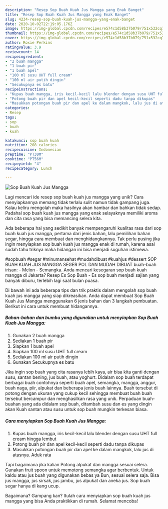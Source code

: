 ```yaml
---
description: "Resep Sop Buah Kuah Jus Mangga yang Enak Banget"
title: "Resep Sop Buah Kuah Jus Mangga yang Enak Banget"
slug: 4234-resep-sop-buah-kuah-jus-mangga-yang-enak-banget
date: 2020-10-02T22:19:05.176Z
image: https://img-global.cpcdn.com/recipes/e574c1d58b37b079/751x532cq70/sop-buah-kuah-jus-mangga-foto-resep-utama.jpg
thumbnail: https://img-global.cpcdn.com/recipes/e574c1d58b37b079/751x532cq70/sop-buah-kuah-jus-mangga-foto-resep-utama.jpg
cover: https://img-global.cpcdn.com/recipes/e574c1d58b37b079/751x532cq70/sop-buah-kuah-jus-mangga-foto-resep-utama.jpg
author: Roxie Perkins
ratingvalue: 3.9
reviewcount: 14
recipeingredient:
- "2 buah mangga"
- "1 buah pir"
- "1 buah apel"
- "100 ml susu UHT full cream"
- "100 ml air putih dingin"
- "Secukupnya es batu"
recipeinstructions:
- "Kupas buah mangga, iris kecil-kecil lalu blender dengan susu UHT full cream hingga lembut"
- "Potong buah pir dan apel kecil-kecil seperti dadu tanpa dikupas"
- "Masukkan potongan buah pir dan apel ke dalam mangkok, lalu jus di atasnya. Aduk rata"
categories:
- Resep
tags:
- sop
- buah
- kuah

katakunci: sop buah kuah 
nutrition: 208 calories
recipecuisine: Indonesian
preptime: "PT30M"
cooktime: "PT56M"
recipeyield: "4"
recipecategory: Lunch

---
```



![Sop Buah Kuah Jus Mangga](https://img-global.cpcdn.com/recipes/e574c1d58b37b079/751x532cq70/sop-buah-kuah-jus-mangga-foto-resep-utama.jpg)

Lagi mencari ide resep sop buah kuah jus mangga yang unik? Cara menyiapkannya memang tidak terlalu sulit namun tidak gampang juga. Kalau keliru mengolah maka hasilnya akan hambar dan bahkan tidak sedap. Padahal sop buah kuah jus mangga yang enak selayaknya memiliki aroma dan cita rasa yang bisa memancing selera kita.

Ada beberapa hal yang sedikit banyak mempengaruhi kualitas rasa dari sop buah kuah jus mangga, pertama dari jenis bahan, lalu pemilihan bahan segar, hingga cara membuat dan menghidangkannya. Tak perlu pusing jika ingin menyiapkan sop buah kuah jus mangga enak di rumah, karena asal sudah tahu triknya maka hidangan ini bisa menjadi suguhan istimewa.

#sopbuah #segar #minumansehat #mudahdibuat #kuahjus #dessert SOP BUAH KUAH JUS MANGGA SEGER POL DAN MUDAH DIBUAT buah-buah irisan: - Melon - Semangka. Anda mencari kesegaran sop buah kuah mangga di Jakarta? Resep Es Sop Buah - Es sop buah menjadi sajian yang banyak diburu, terlebih lagi saat bulan puasa.


Di bawah ini ada beberapa tips dan trik praktis dalam mengolah sop buah kuah jus mangga yang siap dikreasikan. Anda dapat membuat Sop Buah Kuah Jus Mangga menggunakan 6 jenis bahan dan 3 langkah pembuatan. Berikut ini cara untuk membuat hidangannya.

<!--inarticleads1-->

##### Bahan-bahan dan bumbu yang digunakan untuk menyiapkan Sop Buah Kuah Jus Mangga:

1. Gunakan 2 buah mangga
1. Sediakan 1 buah pir
1. Siapkan 1 buah apel
1. Siapkan 100 ml susu UHT full cream
1. Sediakan 100 ml air putih dingin
1. Gunakan Secukupnya es batu


Jika ingin sop buah yang cita rasanya lebih kaya, air bisa kita ganti dengan susu, santan bening, jus buah, atau yoghurt. Didalam sop buah terdapat berbagai buah contohnya seperti buah apel, semangka, mangga, anggur, buah naga, piir, alpukat dan beberapa jenis buah lainnya. Buah tersebut di potong dengan ukuran yang cukup kecil sehingga membuat buah buah tersebut bercampur dan menghasilkan rasa yang unik. Perpaduan buah-buahan yang ada didalam sop buah, ditambah susu dan es yang dingin akan Kuah santan atau susu untuk sop buah mungkin terkesan biasa. 

<!--inarticleads2-->

##### Cara menyiapkan Sop Buah Kuah Jus Mangga:

1. Kupas buah mangga, iris kecil-kecil lalu blender dengan susu UHT full cream hingga lembut
1. Potong buah pir dan apel kecil-kecil seperti dadu tanpa dikupas
1. Masukkan potongan buah pir dan apel ke dalam mangkok, lalu jus di atasnya. Aduk rata


Tapi bagaimana jika kalian Potong alpukat dan mangga sesuai selera. Gunakan fruit spoon untuk memotong semangka agar berbentuk. Untuk kaldu atau jus buah yang digunakan bebas ya Bun, sesuai selera saja. Bisa jus mangga, jus sirsak, jus jambu, jus alpukat dan aneka jus. Sop buah segar hanya di kang ucup. 

Bagaimana? Gampang kan? Itulah cara menyiapkan sop buah kuah jus mangga yang bisa Anda praktikkan di rumah. Selamat mencoba!
